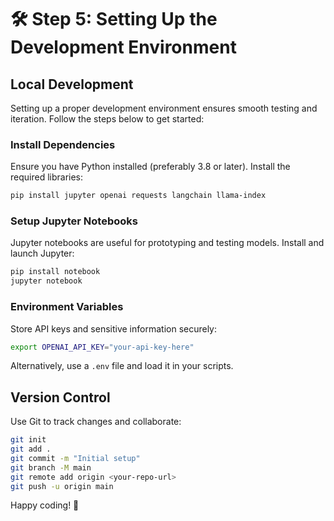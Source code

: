 # 🛠️ Step 5: Setting Up the Development Environment

## Local Development
Setting up a proper development environment ensures smooth testing and iteration. Follow the steps below to get started:

### Install Dependencies
Ensure you have Python installed (preferably 3.8 or later). Install the required libraries:
```sh
pip install jupyter openai requests langchain llama-index
```

### Setup Jupyter Notebooks
Jupyter notebooks are useful for prototyping and testing models. Install and launch Jupyter:
```sh
pip install notebook
jupyter notebook
```

### Environment Variables
Store API keys and sensitive information securely:
```sh
export OPENAI_API_KEY="your-api-key-here"
```
Alternatively, use a `.env` file and load it in your scripts.

## Version Control
Use Git to track changes and collaborate:
```sh
git init
git add .
git commit -m "Initial setup"
git branch -M main
git remote add origin <your-repo-url>
git push -u origin main
```


Happy coding! 🚀
